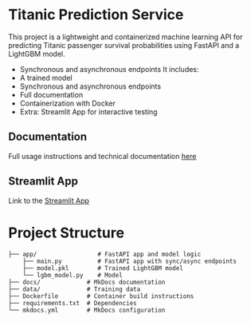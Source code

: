 # Titanic Prediction Service

This project is a lightweight and containerized machine learning API for predicting Titanic passenger survival 
probabilities using FastAPI and a LightGBM model.

- Synchronous and asynchronous endpoints
It includes:
- A trained model
- Synchronous and asynchronous endpoints
- Full documentation
- Containerization with Docker
- Extra: Streamlit App for interactive testing

## Documentation

Full usage instructions and technical documentation [here](https://rcroegaert.github.io/titanic-api])

## Streamlit App

Link to the [Streamlit App](https://titanic-prediction-app.streamlit.app/)

# Project Structure

    ├── app/                 # FastAPI app and model logic
        ├── main.py          # FastAPI app with sync/async endpoints
        ├── model.pkl        # Trained LightGBM model
        └── lgbm_model.py    # Model
    ├── docs/             # MkDocs documentation
    ├── data/             # Training data
    ├── Dockerfile        # Container build instructions
    ├── requirements.txt  # Dependencies
    └── mkdocs.yml        # MkDocs configuration    
